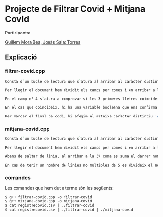 # Projecte de Filtrar Covid + Mitjana Covid

Participants:

[Guillem Mora Bea, Jonàs Salat Torres]()

## Explicació

### filtrar-covid.cpp

```bash
Consta d`un bucle de lectura que s`atura al arribar al caràcter distintiu '#';

Per llegir el document hem dividit els camps per comes i en arribar a la 9ª coma es considera un final de línia;

En el camp nº 4 s`atura a comprovar si les 3 primeres lletres coincideixen amb 'Lle';

En el cas que coincideix, hi ha una variable booleana que ens confirma que hem de copiar la resta de la línia;

Per marcar el final de codi, hi afegim el mateixa caràcter distintiu '#';
```

### mitjana-covid.cpp

```bash
Consta d`un bucle de lectura que s`atura al arribar al caràcter distintiu '#';

Per llegir el document hem dividit els camps per comes i en arribar a la 3ª coma es considera un final de línia;

Abans de saltar de línia, al arribar a la 3ª coma es suma el darrer nombre a un acumulador que es reinicia cada 5 repeticions i s`imprimeix aquest terme dividit entre 5;

En cas de tenir un nombre de línies no multiples de 5 es divideix el nombre acumulat entre el nombre de repeticions de sumes que formen l`acumulat;
```
### comandes

Les comandes que hem dut a terme són les següents:
```console
$ g++ filtrar-covid.cpp -o filtrar-covid
$ g++ mitjana-covid.cpp -o mitjana-covid
$ cat registrecovid.csv | ./filtrar-covid
$ cat registrecovid.csv | ./filtrar-covid | ./mitjana-covid
```
